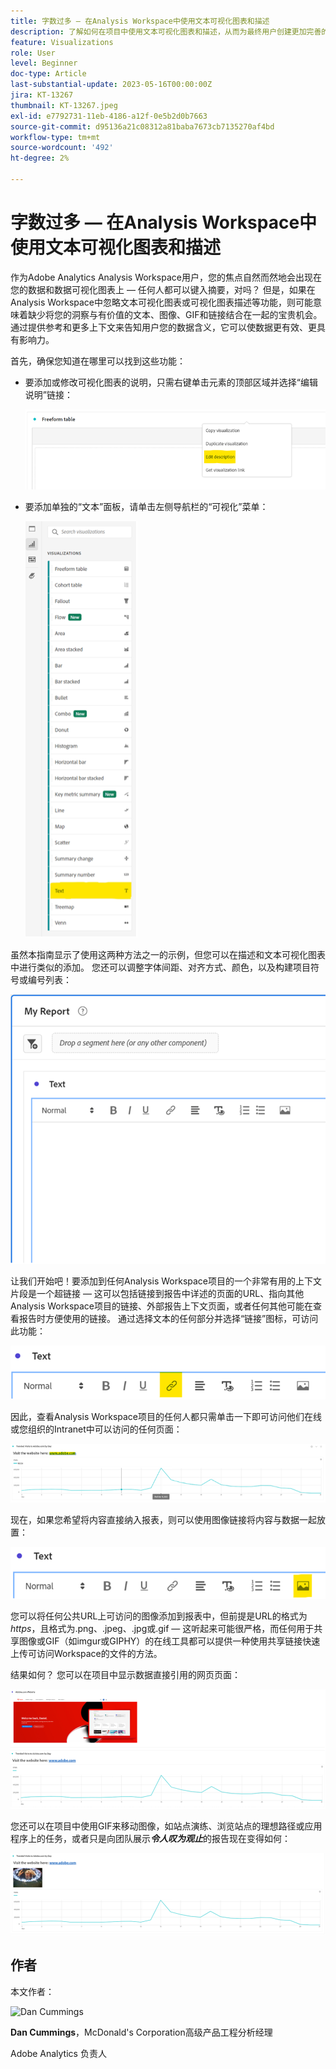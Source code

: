 ```yaml
---
title: 字数过多 — 在Analysis Workspace中使用文本可视化图表和描述
description: 了解如何在项目中使用文本可视化图表和描述，从而为最终用户创建更加完善的Analysis Workspace。
feature: Visualizations
role: User
level: Beginner
doc-type: Article
last-substantial-update: 2023-05-16T00:00:00Z
jira: KT-13267
thumbnail: KT-13267.jpeg
exl-id: e7792731-11eb-4186-a12f-0e5b2d0b7663
source-git-commit: d95136a21c08312a81baba7673cb7135270af4bd
workflow-type: tm+mt
source-wordcount: '492'
ht-degree: 2%

---
```


# 字数过多 — 在Analysis Workspace中使用文本可视化图表和描述

作为Adobe Analytics Analysis Workspace用户，您的焦点自然而然地会出现在您的数据和数据可视化图表上 — 任何人都可以键入摘要，对吗？ 但是，如果在Analysis Workspace中忽略文本可视化图表或可视化图表描述等功能，则可能意味着缺少将您的洞察与有价值的文本、图像、GIF和链接结合在一起的宝贵机会。 通过提供参考和更多上下文来告知用户您的数据含义，它可以使数据更有效、更具有影响力。

首先，确保您知道在哪里可以找到这些功能：

- 要添加或修改可视化图表的说明，只需右键单击元素的顶部区域并选择“编辑说明”链接：

  ![文本01](assets/t01.png)


- 要添加单独的“文本”面板，请单击左侧导航栏的“可视化”菜单：

  ![文本02](assets/t02.png)

虽然本指南显示了使用这两种方法之一的示例，但您可以在描述和文本可视化图表中进行类似的添加。 您还可以调整字体间距、对齐方式、颜色，以及构建项目符号或编号列表：

![文本03](assets/t03.png)

让我们开始吧！要添加到任何Analysis Workspace项目的一个非常有用的上下文片段是一个超链接 — 这可以包括链接到报告中详述的页面的URL、指向其他Analysis Workspace项目的链接、外部报告上下文页面，或者任何其他可能在查看报告时方便使用的链接。 通过选择文本的任何部分并选择“链接”图标，可访问此功能：

![文本04](assets/t04.png)

因此，查看Analysis Workspace项目的任何人都只需单击一下即可访问他们在线或您组织的Intranet中可以访问的任何页面：

![文本05](assets/t05.png)

现在，如果您希望将内容直接纳入报表，则可以使用图像链接将内容与数据一起放置：

![文本06](assets/t06.png)

您可以将任何公共URL上可访问的图像添加到报表中，但前提是URL的格式为&#x200B;*https*，且格式为.png、.jpeg、.jpg或.gif — 这听起来可能很严格，而任何用于共享图像或GIF（如imgur或GIPHY）的在线工具都可以提供一种使用共享链接快速上传可访问Workspace的文件的方法。

结果如何？ 您可以在项目中显示数据直接引用的网页页面：

![文本07](assets/t07.png)

您还可以在项目中使用GIF来移动图像，如站点演练、浏览站点的理想路径或应用程序上的任务，或者只是向团队展示&#x200B;***令人叹为观止***&#x200B;的报告现在变得如何：

![文本08](assets/t08.png)

## 作者

本文作者：

![Dan Cummings](assets/text09.png)

**Dan Cummings**，McDonald&#39;s Corporation高级产品工程分析经理

Adobe Analytics 负责人
